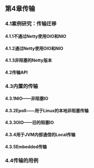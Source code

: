 ## 第4章传输
### 4.1案例研究：传输迁移
#### 4.1.1不通过Netty使用OIO和NIO



#### 4.1.2通过Netty使用OIO和NIO



#### 4.1.3非阻塞的Netty版本



#### 4.2传输API



### 4.3内置的传输
#### 4.3.1NIO——非阻塞IO



#### 4.3.2Epoll——用于Linux的本地非阻塞传输



#### 4.3.3OIO——旧的阻塞IO



#### 4.3.4用于JVM内部通信的Local传输



#### 4.3.5Embedded传输



### 4.4传输的用例
